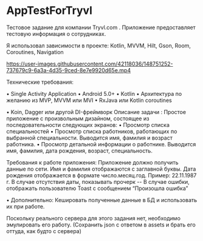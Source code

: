# AppTestForTryvl
Тестовое задание для компании Tryvl.com . Приложение предоставляет тестовую информация о сотрудниках.


Я использовал зависимости в проекте: Kotlin, MVVM, Hilt, Gson, Room, Coroutines, Navigation


https://user-images.githubusercontent.com/42118036/148751252-737679c9-6a3a-4d35-9ced-8e7e9920d65e.mp4



Технические требования:

• Single Activity Application
• Android 5.0+
• Kotlin
• Архитектура по желанию из MVP, MVVM или MVI
• RxJava или Kotlin coroutines

• Koin, Dagger или другой DI-фреймворк Описание задачи : Простое приложение с произвольным дизайном, состоящее из последовательности следующих экранов:
• Просмотр списка специальностей
• Просмотр списка работников, работающих по выбранной специальности. Выводится имя, фамилия и возраст работника.
• Просмотр детальной информации о работнике. Выводится имя, фамилия, дата рождения, возраст, специальность.



Требования к работе приложения: Приложение должно получить данные по сети. Имя и фамилия отображаются с заглавной буквы. Дата рождения отображается в формате число.месяц.год. Пример: 22.11.1987 г. В случае отсутствия даты, показывать прочерк -- В случае ошибки, отображать пользователю Toast с сообщением “Произошла ошибка”

• Дополнительно: Кешировать полученные данные в БД и использовать их при работе.



Поскольку реального сервера для этого задания нет, необходимо эмулировать его работу. (Сохранить json с ответом в assets и брать его оттуда, как будто с сервера)

